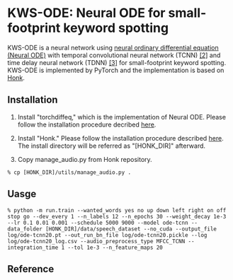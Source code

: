 # KWS-ODE: Neural ODE for small-footprint keyword spotting

KWS-ODE is a neural network using [neural ordinary differential equation (Neural ODE)](https://github.com/rtqichen/torchdiffeq) with temporal convolutional neural network (TCNN) [[2]](#Reference) and time delay neural network (TDNN) [[3]](#Reference) for small-footprint keyword spotting. KWS-ODE is implemented by PyTorch and the implementation is based on [Honk](https://github.com/castorini/honk).

## Installation

1. Install "torchdiffeq," which is the implementation of Neural ODE. Please follow the installation procedure decribed [here](https://github.com/rtqichen/torchdiffeq).

2. Install "Honk." Please follow the installation procedure described [here](https://github.com/castorini/honk). The install directory will be referred as "[HONK_DIR]" afterward.

3. Copy manage_audio.py from Honk repository.
```
% cp [HONK_DIR]/utils/manage_audio.py .
```

## Uasge

```
% python -m run.train --wanted_words yes no up down left right on off stop go --dev_every 1 --n_labels 12 --n_epochs 30 --weight_decay 1e-3 --lr 0.1 0.01 0.001 --schedule 5000 9000 --model ode-tcnn --data_folder [HONK_DIR]/data/speech_dataset --no_cuda --output_file log/ode-tcnn20.pt --out_run_bn_file log/ode-tcnn20.pickle --log log/ode-tcnn20_log.csv --audio_preprocess_type MFCC_TCNN --integration_time 1 --tol 1e-3 --n_feature_maps 20
```

## Reference
